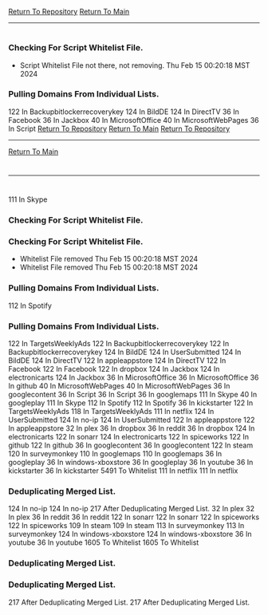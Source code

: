 [Return To Repository](https://github.com/DigitalWarrior/piholeparser/)
[Return To Main](https://github.com/DigitalWarrior/piholeparser/blob/master/RecentRunLogs/Mainlog.md)
____________________________________
# 
### Checking For Script Whitelist File.
* Script Whitelist File not there, not removing. Thu Feb 15 00:20:18 MST 2024
### Pulling Domains From Individual Lists.
122 In Backupbitlockerrecoverykey
124 In BildDE
124 In DirectTV
36 In Facebook
36 In Jackbox
40 In MicrosoftOffice
40 In MicrosoftWebPages
36 In Script
[Return To Repository](https://github.com/DigitalWarrior/piholeparser/)
[Return To Main](https://github.com/DigitalWarrior/piholeparser/blob/master/RecentRunLogs/Mainlog.md)
[Return To Repository](https://github.com/DigitalWarrior/piholeparser/)
____________________________________
[Return To Main](https://github.com/DigitalWarrior/piholeparser/blob/master/RecentRunLogs/Mainlog.md)
# 
____________________________________
# 
111 In Skype
### Checking For Script Whitelist File.
### Checking For Script Whitelist File.
* Whitelist File removed Thu Feb 15 00:20:18 MST 2024
* Whitelist File removed Thu Feb 15 00:20:18 MST 2024
### Pulling Domains From Individual Lists.
112 In Spotify
### Pulling Domains From Individual Lists.
122 In TargetsWeeklyAds
122 In Backupbitlockerrecoverykey
122 In Backupbitlockerrecoverykey
124 In BildDE
124 In UserSubmitted
124 In BildDE
124 In DirectTV
122 In appleappstore
124 In DirectTV
122 In Facebook
122 In Facebook
122 In dropbox
124 In Jackbox
124 In electronicarts
124 In Jackbox
36 In MicrosoftOffice
36 In MicrosoftOffice
36 In github
40 In MicrosoftWebPages
40 In MicrosoftWebPages
36 In googlecontent
36 In Script
36 In Script
36 In googlemaps
111 In Skype
40 In googleplay
111 In Skype
112 In Spotify
112 In Spotify
36 In kickstarter
122 In TargetsWeeklyAds
118 In TargetsWeeklyAds
111 In netflix
124 In UserSubmitted
124 In no-ip
124 In UserSubmitted
122 In appleappstore
122 In appleappstore
32 In plex
36 In dropbox
36 In reddit
36 In dropbox
124 In electronicarts
122 In sonarr
124 In electronicarts
122 In spiceworks
122 In github
122 In github
36 In googlecontent
36 In googlecontent
122 In steam
120 In surveymonkey
110 In googlemaps
110 In googlemaps
36 In googleplay
36 In windows-xboxstore
36 In googleplay
36 In youtube
36 In kickstarter
36 In kickstarter
5491 To Whitelist
111 In netflix
111 In netflix
### Deduplicating Merged List.
124 In no-ip
124 In no-ip
217 After Deduplicating Merged List.
32 In plex
32 In plex
36 In reddit
36 In reddit
122 In sonarr
122 In sonarr
122 In spiceworks
122 In spiceworks
109 In steam
109 In steam
113 In surveymonkey
113 In surveymonkey
124 In windows-xboxstore
124 In windows-xboxstore
36 In youtube
36 In youtube
1605 To Whitelist
1605 To Whitelist
### Deduplicating Merged List.
### Deduplicating Merged List.
217 After Deduplicating Merged List.
217 After Deduplicating Merged List.
